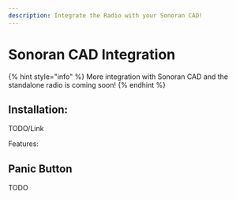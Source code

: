 ```yaml
---
description: Integrate the Radio with your Sonoran CAD!
---
```


# Sonoran CAD Integration

{% hint style="info" %}
More integration with Sonoran CAD and the standalone radio is coming soon!
{% endhint %}

## Installation:

TODO/Link

Features:

## Panic Button

TODO
